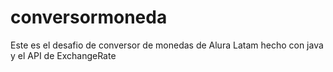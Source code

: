 # conversormoneda
Este es el desafio de conversor de monedas de Alura Latam hecho con java y el API de ExchangeRate
